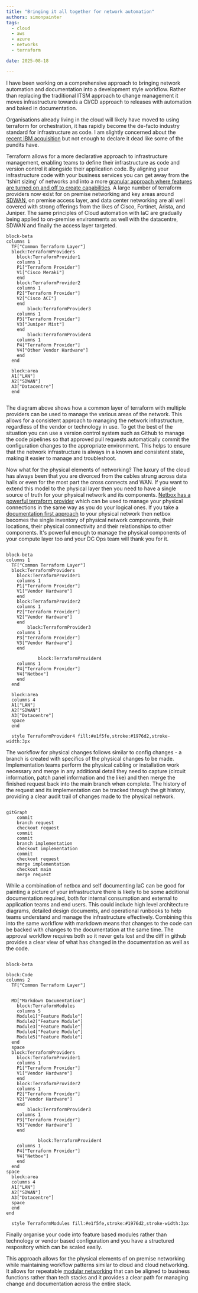 ```yaml
---
title: "Bringing it all together for network automation"
authors: simonpainter
tags:
  - cloud
  - aws
  - azure
  - networks
  - terraform

date: 2025-08-18

---
```


I have been working on a comprehensive approach to bringing network automation and documentation into a development style workflow. Rather than replacing the traditional ITSM approach to change management it moves infrastructure towards a CI/CD approach to releases with automation and baked in documentation.

<!-- truncate -->

Organisations already living in the cloud will likely have moved to using terraform for orchestration, it has rapidly become the de-facto industry standard for infrastructure as code. I am slightly concerned about the [recent IBM acquisition](https://newsroom.ibm.com/2025-02-27-ibm-completes-acquisition-of-hashicorp,-creates-comprehensive,-end-to-end-hybrid-cloud-platform) but not enough to declare it dead like some of the pundits have.

Terraform allows for a more declarative approach to infrastructure management, enabling teams to define their infrastructure as code and version control it alongside their application code. By aligning your infrastructure code with your business services you can get away from the 'tshirt sizing' of networks and into a more [granular approach where features are turned on and off to create capabilities](modular-networking.md). A large number of terraform providers now exist for on premise networking and key areas around [SDWAN](sdwan-strategic-step-to-ztna.md), on premise access layer, and data center networking are all well covered with strong offerings from the likes of Cisco, Fortinet, Arista, and Juniper. The same principles of Cloud automation with IaC are gradually being applied to on-premise environments as well with the datacentre, SDWAN and finally the access layer targeted.

```mermaid
block-beta
columns 1
  TF["Common Terraform Layer"]
  block:TerraformProviders
    block:TerraformProvider1
    columns 1
    P1["Terraform Provider"]
	V1["Cisco Meraki"]
	end
    block:TerraformProvider2
    columns 1
    P2["Terraform Provider"]
	V2["Cisco ACI"]
	end
        block:TerraformProvider3
    columns 1
    P3["Terraform Provider"]
	V3["Juniper Mist"]
	end
        block:TerraformProvider4
    columns 1
    P4["Terraform Provider"]
	V4["Other Vendor Hardware"]
	end
  end

  block:area
  A1["LAN"]
  A2["SDWAN"]
  A3["Datacentre"]
  end
  
```

The diagram above shows how a common layer of terraform with multiple providers can be used to manage the various areas of the network. This allows for a consistent approach to managing the network infrastructure, regardless of the vendor or technology in use. To get the best of the situation you can use a version control system such as Github to manage the code pipelines so that approved pull requests automatically commit the configuration changes to the appropriate environment. This helps to ensure that the network infrastructure is always in a known and consistent state, making it easier to manage and troubleshoot.

Now what for the physical elements of networking? The luxury of the cloud has always been that you are divorced from the cables strung across data halls or even for the most part the cross connects and WAN. If you want to extend this model to the physical layer then you need to have a single source of truth for your physical network and its components. [Netbox has a powerful terraform provider](netbox-terraform.md) which can be used to manage your physical connections in the same way as you do your logical ones. If you take a [documentation first approach](documentation-first.md) to your physical network then netbox becomes the single inventory of physical network components, their locations, their physical connectivity and their relationships to other components. It's powerful enough to manage the physical components of your compute layer too and your DC Ops team will thank you for it.

```mermaid

block-beta
columns 1
  TF["Common Terraform Layer"]
  block:TerraformProviders
    block:TerraformProvider1
    columns 1
    P1["Terraform Provider"]
	V1["Vendor Hardware"]
	end
    block:TerraformProvider2
    columns 1
    P2["Terraform Provider"]
	V2["Vendor Hardware"]
	end
        block:TerraformProvider3
    columns 1
    P3["Terraform Provider"]
	V3["Vendor Hardware"]
	end

            block:TerraformProvider4
    columns 1
    P4["Terraform Provider"]
	V4["Netbox"]
	end
  end

  block:area
  columns 4
  A1["LAN"]
  A2["SDWAN"]
  A3["Datacentre"]
  space
  end

  style TerraformProvider4 fill:#e1f5fe,stroke:#1976d2,stroke-width:3px

```

The workflow for physical changes follows similar to config changes - a branch is created with specifics of the physical changes to be made. Implementation teams perform the physical cabling or installation work necessary and merge in any additional detail they need to capture (circuit information, patch panel information and the like) and then merge the finished request back into the main branch when complete. The history of the request and its implementation can be tracked through the git history, providing a clear audit trail of changes made to the physical network.

```mermaid

gitGraph
    commit
    branch request
    checkout request
    commit
    commit
    branch implementation
    checkout implementation
    commit
    checkout request
    merge implementation
    checkout main
    merge request

```

While a combination of netbox and self documenting IaC can be good for painting a picture of your infrastructure there is likely to be some additional documentation required, both for internal consumption and external to application teams and end users. This could include high level architecture diagrams, detailed design documents, and operational runbooks to help teams understand and manage the infrastructure effectively. Combining this into the same workflow with markdown means that changes to the code can be backed with changes to the documentation at the same time. The approval workflow requires both so it never gets lost and the diff in github provides a clear view of what has changed in the documentation as well as the code.

```mermaid

block-beta

block:Code
columns 2
  TF["Common Terraform Layer"]

  
  MD["Markdown Documentation"]
    block:TerraformModules
    columns 5
    Module1["Feature Module"]
    Module2["Feature Module"]
    Module3["Feature Module"]
    Module4["Feature Module"]
    Module5["Feature Module"]
  end
  space
  block:TerraformProviders
    block:TerraformProvider1
    columns 1
    P1["Terraform Provider"]
	V1["Vendor Hardware"]
	end
    block:TerraformProvider2
    columns 1
    P2["Terraform Provider"]
	V2["Vendor Hardware"]
	end
        block:TerraformProvider3
    columns 1
    P3["Terraform Provider"]
	V3["Vendor Hardware"]
	end

            block:TerraformProvider4
    columns 1
    P4["Terraform Provider"]
	V4["Netbox"]
	end
  end
space
  block:area
  columns 4
  A1["LAN"]
  A2["SDWAN"]
  A3["Datacentre"]
  space  
  end
end

  style TerraformModules fill:#e1f5fe,stroke:#1976d2,stroke-width:3px

```

Finally organise your code into feature based modules rather than technology or vendor based configuration and you have a structured respository which can be scaled easily.

This approach allows for the physical elements of on premise networking while maintaining workflow patterns similar to cloud and cloud networking. It allows for repeatable [modular networking](modular-networking.md) that can be aligned to business functions rather than tech stacks and it provides a clear path for managing change and documentation across the entire stack.
